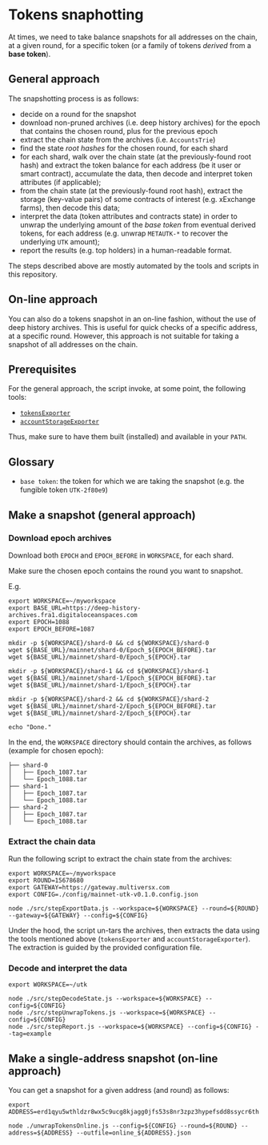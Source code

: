 # Tokens snaphotting

At times, we need to take balance snapshots for all addresses on the chain, at a given round, for a specific token (or a family of tokens _derived_ from a **base token**).

## General approach

The snapshotting process is as follows:
 - decide on a round for the snapshot
 - download non-pruned archives (i.e. deep history archives) for the epoch that contains the chosen round, plus for the previous epoch
 - extract the chain state from the archives (i.e. `AccountsTrie`)
 - find the state _root hashes_ for the chosen round, for each shard
 - for each shard, walk over the chain state (at the previously-found root hash) and extract the token balance for each address (be it user or smart contract), accumulate the data, then decode and interpret token attributes (if applicable);
 - from the chain state (at the previously-found root hash), extract the storage (key-value pairs) of some contracts of interest (e.g. xExchange farms), then decode this data;
 - interpret the data (token attributes and contracts state) in order to unwrap the underlying amount of the _base token_ from eventual derived tokens, for each address (e.g. unwrap `METAUTK-*` to recover the underlying `UTK` amount);
 - report the results (e.g. top holders) in a human-readable format. 

The steps described above are mostly automated by the tools and scripts in this repository.

## On-line approach

You can also do a tokens snapshot in an on-line fashion, without the use of deep history archives. This is useful for quick checks of a specific address, at a specific round. However, this approach is not suitable for taking a snapshot of all addresses on the chain.

## Prerequisites

For the general approach, the script invoke, at some point, the following tools:
 - [`tokensExporter`](https://github.com/multiversx/mx-chain-tools-go/tree/main/trieTools/tokensExporter)
 - [`accountStorageExporter`](https://github.com/multiversx/mx-chain-tools-go/tree/main/trieTools/accountStorageExporter)

Thus, make sure to have them built (installed) and available in your `PATH`.

## Glossary

 - `base token`: the token for which we are taking the snapshot (e.g. the fungible token `UTK-2f80e9`)

## Make a snapshot (general approach)

### Download epoch archives

Download both `EPOCH` and `EPOCH_BEFORE` in `WORKSPACE`, for each shard. 

Make sure the chosen epoch contains the round you want to snapshot.

E.g.

```
export WORKSPACE=~/myworkspace
export BASE_URL=https://deep-history-archives.fra1.digitaloceanspaces.com
export EPOCH=1088
export EPOCH_BEFORE=1087

mkdir -p ${WORKSPACE}/shard-0 && cd ${WORKSPACE}/shard-0
wget ${BASE_URL}/mainnet/shard-0/Epoch_${EPOCH_BEFORE}.tar
wget ${BASE_URL}/mainnet/shard-0/Epoch_${EPOCH}.tar

mkdir -p ${WORKSPACE}/shard-1 && cd ${WORKSPACE}/shard-1
wget ${BASE_URL}/mainnet/shard-1/Epoch_${EPOCH_BEFORE}.tar
wget ${BASE_URL}/mainnet/shard-1/Epoch_${EPOCH}.tar

mkdir -p ${WORKSPACE}/shard-2 && cd ${WORKSPACE}/shard-2
wget ${BASE_URL}/mainnet/shard-2/Epoch_${EPOCH_BEFORE}.tar
wget ${BASE_URL}/mainnet/shard-2/Epoch_${EPOCH}.tar

echo "Done."
```

In the end, the `WORKSPACE` directory should contain the archives, as follows (example for chosen epoch):

```
├── shard-0
│   ├── Epoch_1087.tar
│   └── Epoch_1088.tar
├── shard-1
│   ├── Epoch_1087.tar
│   └── Epoch_1088.tar
├── shard-2
│   ├── Epoch_1087.tar
│   └── Epoch_1088.tar
```

### Extract the chain data

Run the following script to extract the chain state from the archives:

```
export WORKSPACE=~/myworkspace
export ROUND=15678680
export GATEWAY=https://gateway.multiversx.com
export CONFIG=./config/mainnet-utk-v0.1.0.config.json

node ./src/stepExportData.js --workspace=${WORKSPACE} --round=${ROUND} --gateway=${GATEWAY} --config=${CONFIG}
```

Under the hood, the script un-tars the archives, then extracts the data using the tools mentioned above (`tokensExporter` and `accountStorageExporter`). The extraction is guided by the provided configuration file.

### Decode and interpret the data

```
export WORKSPACE=~/utk

node ./src/stepDecodeState.js --workspace=${WORKSPACE} --config=${CONFIG}
node ./src/stepUnwrapTokens.js --workspace=${WORKSPACE} --config=${CONFIG}
node ./src/stepReport.js --workspace=${WORKSPACE} --config=${CONFIG} --tag=example
```

## Make a single-address snapshot (on-line approach)

You can get a snapshot for a given address (and round) as follows:

```
export ADDRESS=erd1qyu5wthldzr8wx5c9ucg8kjagg0jfs53s8nr3zpz3hypefsdd8ssycr6th

node ./unwrapTokensOnline.js --config=${CONFIG} --round=${ROUND} --address=${ADDRESS} --outfile=online_${ADDRESS}.json
```
